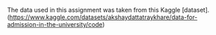 The data used in this assignment was taken from this Kaggle [dataset].(https://www.kaggle.com/datasets/akshaydattatraykhare/data-for-admission-in-the-university/code)
